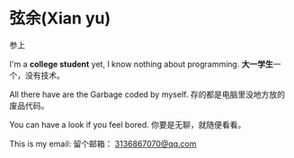 # 弦余(Xian yu)
参上

I'm a **college student** yet, I know nothing about programming.
**大一学生**一个，没有技术。

All there have are the Garbage coded by myself.
存的都是电脑里没地方放的废品代码。

You can have a look if you feel bored.
你要是无聊，就随便看看。

This is my email:
留个邮箱：
3136867070@qq.com
